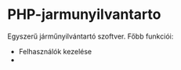 # PHP-jarmunyilvantarto

Egyszerű járműnyilvántartó szoftver. Főbb funkciói:
- Felhasználók kezelése
- 
